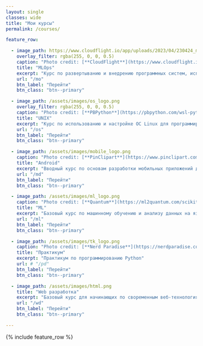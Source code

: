```yaml
---
layout: single
classes: wide
title: "Мои курсы"
permalink: /courses/

feature_row:

  - image_path: https://www.cloudflight.io/app/uploads/2023/04/230424_ml-model-development_infographic_2.jpg
    overlay_filter: rgba(255, 0, 0, 0.5)
    caption: "Photo credit: [**CloudFlight**](https://www.cloudflight.io/en/blog/mlwhat-what-is-mlops-and-why-you-should-care/)"
    title: "MLOps"
    excerpt: "Курс по развертыванию и внедрению программных систем, использующих методы искусственного интеллекта и машинного обучения"
    url: "/mo"
    btn_label: "Перейти"
    btn_class: "btn--primary"

  - image_path: /assets/images/os_logo.png
    overlay_filter: rgba(255, 0, 0, 0.5)
    caption: "Photo credit: [**PBPython**](https://pbpython.com/wsl-python.html)"
    title: "UNIX"
    excerpt: "Курс по использованию и настройке ОС Linux для программирования и создания сетевых приложений"
    url: "/os"
    btn_label: "Перейти"
    btn_class: "btn--primary"

  - image_path: /assets/images/mobile_logo.png
    caption: "Photo credit: [**PinClipart**](https://www.pinclipart.com/pindetail/bRmJwo_loading-speed-is-crucial-to-many-rn-apps/)"
    title: "Android"
    excerpt: "Вводный курс по основам разработки мобильных приложений для ОС Android"
    url: "/md"
    btn_label: "Перейти"
    btn_class: "btn--primary"

  - image_path: /assets/images/ml_logo.png
    caption: "Photo credit: [**Quantum**](https://ml2quantum.com/scikit-learn/)"
    title: "ML"
    excerpt: "Базовый курс по машинному обучению и анализу данных на языке Python"
    url: "/ml"
    btn_label: "Перейти"
    btn_class: "btn--primary"

  - image_path: /assets/images/tk_logo.png
    caption: "Photo credit: [**Nerd Paradise**](https://nerdparadise.com/)"
    title: "Практикум"
    excerpt: "Практикум по программированию Python"
    url: # "/pd"
    btn_label: "Перейти"
    btn_class: "btn--primary"

  - image_path: /assets/images/html.png
    title: "Web разработка"
    excerpt: "Базовый курс для начинающих по своременным веб-технологиям"
    url: "/wd"
    btn_label: "Перейти"
    btn_class: "btn--primary"

---
```


{% include feature_row %}
